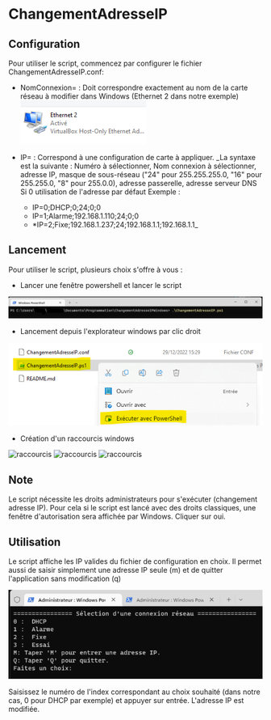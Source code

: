 # ChangementAdresseIP

## Configuration
Pour utiliser le script, commencez par configurer le fichier ChangementAdresseIP.conf: 

- NomConnexion= : Doit correspondre exactement au nom de la carte réseau à modifier dans Windows (Ethernet 2 dans notre exemple)
![Image de la carte réseau](/Images/00%20-%20Reseau.png)

- IP= : Correspond à une configuration de carte à appliquer. 
    _La syntaxe est la suivante :
    Numéro à sélectionner, Nom connexion à sélectionner, adresse IP, masque de sous-réseau ("24" pour 255.255.255.0, "16" pour 255.255.0, "8" pour 255.0.0), adresse passerelle, adresse serveur DNS
    Si 0 utilisation de l'adresse par défaut
    Exemple :
    * IP=0;DHCP;0;24;0;0
    * IP=1;Alarme;192.168.1.110;24;0;0
    * *IP=2;Fixe;192.168.1.237;24;192.168.1.1;192.168.1.1_

## Lancement
Pour utiliser le script, plusieurs choix s'offre à vous :
- Lancer une fenêtre powershell et lancer le script

![Lancement du script](/Images/01%20-%20Lancement%20shell.png)

- Lancement depuis l'explorateur windows par clic droit

![clic droit](/Images/00%20-%20Lancement%20Clic%20droit.png)

- Création d'un raccourcis windows

![raccourcis](/Images/01%20-%20Cr%C3%A9ationRaccourcis.png)
![raccourcis](/Images/01%20-%20Cr%C3%A9ationRaccourcis%201.png)
![raccourcis](/Images/01%20-%20Cr%C3%A9ationRaccourcis%202.png)

## Note
Le script nécessite les droits administrateurs pour s'exécuter (changement adresse IP).
Pour cela si le script est lancé avec des droits classiques, une fenêtre d'autorisation sera affichée par Windows. Cliquer sur oui.

## Utilisation
Le script affiche les IP valides du fichier de configuration en choix.
Il permet aussi de saisir simplement une adresse IP seule (m) et de quitter l'application sans modification (q)

![Shell exemple](/Images/02%20-%20Execution.png)

Saisissez le numéro de l'index correspondant au choix souhaité (dans notre cas, 0 pour DHCP par exemple) et appuyer sur entrée.
L'adresse IP est modifiée.